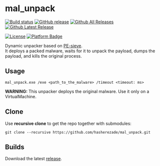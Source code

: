# mal_unpack

[![Build status](https://ci.appveyor.com/api/projects/status/3cqqlah6unfhasik?svg=true)](https://ci.appveyor.com/project/hasherezade/mal-unpack)
[![GitHub release](https://img.shields.io/github/release/hasherezade/mal_unpack.svg)](https://github.com/hasherezade/mal_unpack/releases)
[![Github All Releases](https://img.shields.io/github/downloads/hasherezade/mal_unpack/total.svg)](https://github.com/hasherezade/mal_unpack/releases)
[![Github Latest Release](https://img.shields.io/github/downloads/hasherezade/mal_unpack/latest/total.svg)](https://github.com/hasherezade/mal_unpack/releases)

[![License](https://img.shields.io/badge/License-BSD%202--Clause-blue.svg)](https://opensource.org/licenses/BSD-2-Clause)
[![Platform Badge](https://img.shields.io/badge/Windows-0078D6?logo=windows)](https://github.com/hasherezade/pe-mal_unpack)

Dynamic unpacker based on [PE-sieve](https://github.com/hasherezade/pe-sieve.git).<br/>
It deploys a packed malware, waits for it to unpack the payload, dumps the payload, and kills the original process.</b><br/>

## Usage

```console
mal_unpack.exe /exe <path_to_the_malware> /timeout <timeout: ms>
```

**WARNING:** This unpacker deploys the original malware. Use it only on a VirtualMachine.

## Clone

Use **recursive clone** to get the repo together with submodules:

```console
git clone --recursive https://github.com/hasherezade/mal_unpack.git
```

## Builds

Download the latest [release](https://github.com/hasherezade/mal_unpack/releases).
